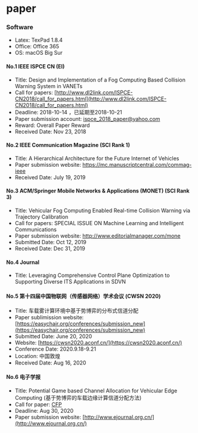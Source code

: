 # paper

### Software

* Latex: TexPad 1.8.4
* Office: Office 365
* OS: macOS Big Sur

#### No.1 IEEE ISPCE CN (EI)

- Title: Design and Implementation of a Fog Computing Based Collision Warning System in VANETs
- Call for papers: [http://www.dl2link.com/ISPCE-CN2018/call_for_papers.html](http://www.dl2link.com/ISPCE-CN2018/call_for_papers.html)
- Deadline: 2018-10-14 ，已延期至2018-10-21
- Paper submission account: [ispce_2018_paper@yahoo.com](ispce_2018_paper@yahoo.com)
- Reward: Overall Paper Reward
- Received Date: Nov 23, 2018

#### No.2 IEEE Communication Magazine (SCI Rank 1)

- Title: A Hierarchical Architecture for the Future Internet of Vehicles
- Paper submission website: <https://mc.manuscriptcentral.com/commag-ieee>
- Received Date: July 19, 2019

#### No.3 ACM/Springer Mobile Networks & Applications (MONET) (SCI Rank 3)

- Title: Vehicular Fog Computing Enabled Real-time Collision Warning via Trajectory Calibration
- Call for papers: SPECIAL ISSUE ON Machine Learning and Intelligent Communications
- Paper submission website: http://www.editorialmanager.com/mone
- Submitted Date: Oct 12, 2019
- Received Date: Dec 31, 2019

#### No.4 Journal

- Title: Leveraging Comprehensive Control Plane Optimization to Supporting Diverse ITS Applications in SDVN

#### No.5 第十四届中国物联网（传感器网络）学术会议 (CWSN 2020)

- Title: 车载雾计算环境中基于势博弈的分布式信道分配
- Paper sublimission website: [https://easychair.org/conferences/submission_new](https://easychair.org/conferences/submission_new)
- Submitted Date: June 20, 2020
- Website: [https://cwsn2020.aconf.cn/](https://cwsn2020.aconf.cn/)
- Conference Date: 2020.9.18-9.21 
- Location: 中国敦煌
- Received Date: Aug 16, 2020

#### No.6 电子学报

- Title: Potential Game based Channel Allocation for Vehicular Edge Computing (基于势博弈的车载边缘计算信道分配方法)
- Call for paper: [CFP](https://mp.weixin.qq.com/s?__biz=MzU4MzcxNTcyMA==&mid=2247484329&idx=1&sn=7656582c1a562db5deb9eae635f6ccce&chksm=fda59d4ecad214586613960a1481a5b57ed88ce25ecb26b6556ae5721badc143e3e19e937ab1&mpshare=1&scene=1&srcid=0818gFzBiYeaNDwVB1CvKecz&sharer_sharetime=1597745706482&sharer_shareid=05edcc03d74e1a998b02763d01f3c882#rd)
- Deadline: Aug 30, 2020
- Paper submission website: [http://www.ejournal.org.cn/](http://www.ejournal.org.cn/)
